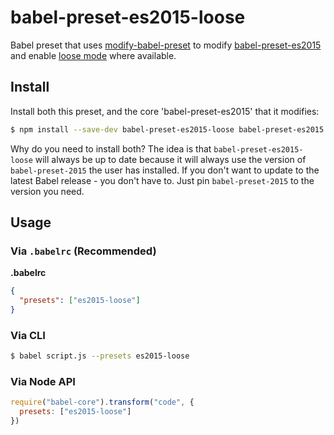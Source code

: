 # babel-preset-es2015-loose

Babel preset that uses [modify-babel-preset] to modify [babel-preset-es2015]
and enable [loose mode] where available.

## Install

Install both this preset, and the core 'babel-preset-es2015' that it modifies:

```sh
$ npm install --save-dev babel-preset-es2015-loose babel-preset-es2015
```

Why do you need to install both? The idea is that `babel-preset-es2015-loose`
will always be up to date because it will always use the version of
`babel-preset-2015` the user has installed. If you don't want to update to
the latest Babel release - you don't have to. Just pin `babel-preset-2015` to
the version you need.

## Usage

### Via `.babelrc` (Recommended)

**.babelrc**

```json
{
  "presets": ["es2015-loose"]
}
```

### Via CLI

```sh
$ babel script.js --presets es2015-loose
```

### Via Node API

```javascript
require("babel-core").transform("code", {
  presets: ["es2015-loose"]
})
```

[babel-preset-es2015]: https://www.npmjs.com/package/babel-preset-es2015
[loose mode]: http://www.2ality.com/2015/12/babel6-loose-mode.html
[modify-babel-preset]: https://github.com/developit/modify-babel-preset
